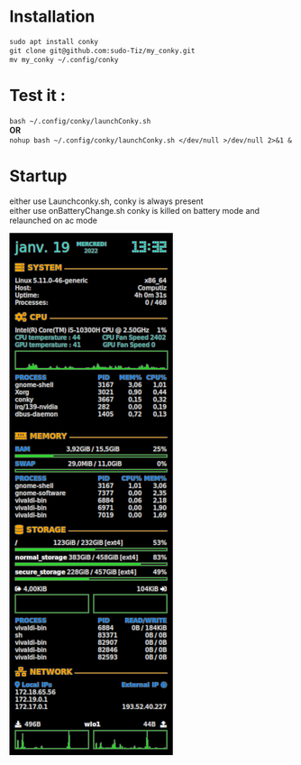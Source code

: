 # Installation
```
sudo apt install conky
git clone git@github.com:sudo-Tiz/my_conky.git
mv my_conky ~/.config/conky
```
# Test it : 
`bash ~/.config/conky/launchConky.sh` \
**OR** \
`nohup bash ~/.config/conky/launchConky.sh </dev/null >/dev/null 2>&1 &`

# Startup
either use Launchconky.sh, conky is always present \
either use onBatteryChange.sh conky is killed on battery mode and relaunched on ac mode

![alt text](img.png)
